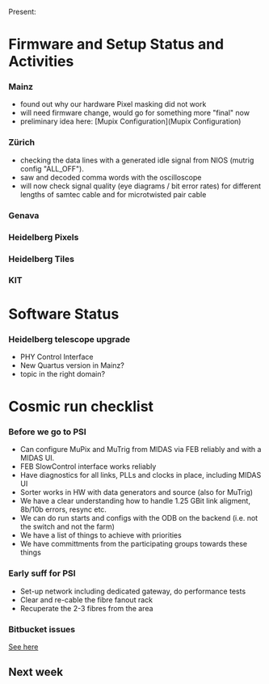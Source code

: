 Present:

# Firmware and Setup Status and Activities #

### Mainz ###
* found out why our hardware Pixel masking did not work
* will need firmware change, would go for something more "final" now
* preliminary idea here: [Mupix Configuration](Mupix Configuration)

### Zürich ###
* checking the data lines with a generated idle signal from NIOS (mutrig config "ALL_OFF"). 
* saw and decoded comma words with the oscilloscope
* will now check signal quality (eye diagrams / bit error rates) for different lengths of samtec cable and for microtwisted pair cable 

### Genava ###

### Heidelberg Pixels ###

### Heidelberg Tiles ###

### KIT ###

# Software Status #

### Heidelberg telescope upgrade ###
* PHY Control Interface
* New Quartus version in Mainz?
* topic in the right domain?

# Cosmic run checklist #

### Before we go to PSI ###

* Can configure MuPix and MuTrig from MIDAS via FEB reliably and with a MIDAS UI. 
* FEB SlowControl interface works reliably
* Have diagnostics for all links, PLLs and clocks in place, including MIDAS UI
* Sorter works in HW with data generators and source (also for MuTrig)
* We have a clear understanding how to handle 1.25 GBit link aligment, 8b/10b errors, resync etc.
* We can do run starts and configs with the ODB on the backend (i.e. not the switch and not the farm)
* We have a list of things to achieve with priorities
* We have committments from the participating groups towards these things

### Early suff for PSI ###

* Set-up network including dedicated gateway, do performance tests
* Clear and re-cable the fibre fanout rack
* Recuperate the 2-3 fibres from the area

### Bitbucket issues ###

[See here](https://bitbucket.org/mu3e/online/issues?status=new&status=open)

## Next week ##